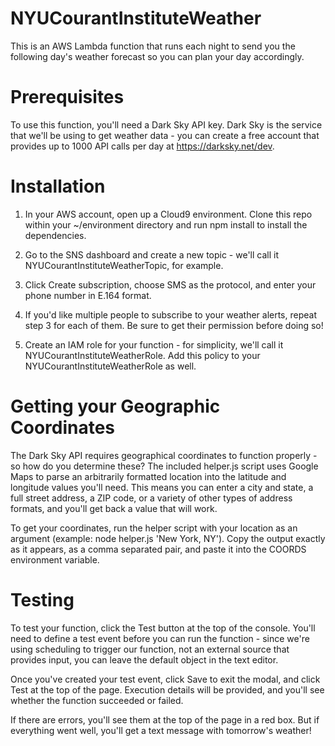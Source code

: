 # NYUCourantInstituteWeather

This is an AWS Lambda function that runs each night to send you the following day's weather forecast so you can plan your day accordingly.

# Prerequisites

To use this function, you'll need a Dark Sky API key. Dark Sky is the service that we'll be using to get weather data - you can create a free account that provides up to 1000 API calls per day at https://darksky.net/dev.

# Installation

1. In your AWS account, open up a Cloud9 environment. Clone this repo within your ~/environment directory and run npm install to install the dependencies.

2. Go to the SNS dashboard and create a new topic - we'll call it NYUCourantInstituteWeatherTopic, for example.

3. Click Create subscription, choose SMS as the protocol, and enter your phone number in E.164 format.

4. If you'd like multiple people to subscribe to your weather alerts, repeat step 3 for each of them. Be sure to get their permission before doing so!

5. Create an IAM role for your function - for simplicity, we'll call it NYUCourantInstituteWeatherRole. Add this policy to your NYUCourantInstituteWeatherRole as well.

# Getting your Geographic Coordinates

The Dark Sky API requires geographical coordinates to function properly - so how do you determine these? The included helper.js script uses Google Maps to parse an arbitrarily formatted location into the latitude and longitude values you'll need. This means you can enter a city and state, a full street address, a ZIP code, or a variety of other types of address formats, and you'll get back a value that will work.

To get your coordinates, run the helper script with your location as an argument (example: node helper.js 'New York, NY'). Copy the output exactly as it appears, as a comma separated pair, and paste it into the COORDS environment variable.

# Testing

To test your function, click the Test button at the top of the console. You'll need to define a test event before you can run the function - since we're using scheduling to trigger our function, not an external source that provides input, you can leave the default object in the text editor.

Once you've created your test event, click Save to exit the modal, and click Test at the top of the page. Execution details will be provided, and you'll see whether the function succeeded or failed.

If there are errors, you'll see them at the top of the page in a red box. But if everything went well, you'll get a text message with tomorrow's weather!


